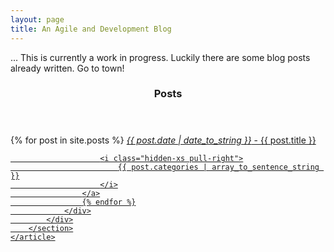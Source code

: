 ```yaml
---
layout: page
title: An Agile and Development Blog
---
```

<p>
  ... This is currently a work in progress. Luckily there are some blog posts already written. Go to town!
</p>

<div class="container">
    <article>
        <div class="row">
            <header>
                <h3>Posts</h3>
            </header>
        </div>
        <section>
            <!--<div class="row">
                <label class="hidden-xs col-xs-10 col-sm-11 col-md-11">
                    Keywords
                </label>
            </div>-->
            <div class="row">
                <div class="list-group col-xs-10 col-sm-11 col-md-11">
                    {% for post in site.posts %}
                    <a class="list-group-item"
                       href="{{ post.url }}"> 
                        <i>{{ post.date | date_to_string }}</i> - {{ post.title }}

                        <i class="hidden-xs pull-right">
                            {{ post.categories | array_to_sentence_string }}
                        </i>
                    </a>
                    {% endfor %}
                </div>
            </div>
        </section>
    </article>
</div>


